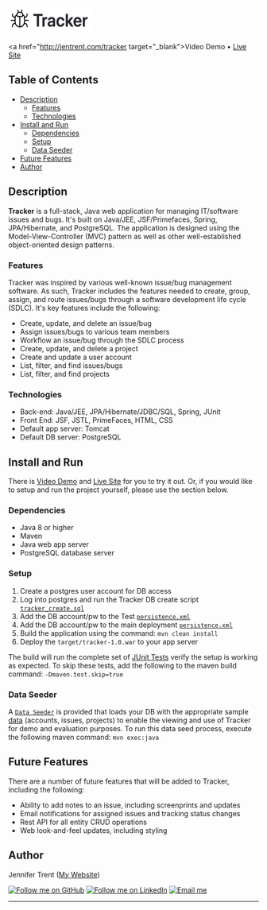 <img src="readme.jpg" width="165" height="55">
	 
<a href="http://jentrent.com/tracker target="_blank">Video Demo</a> •
<a href="http://jentrent.com/tracker" target="_blank">Live Site</a> 

## Table of Contents
- [Description](#description)
	- [Features](#features)
	- [Technologies](#technologies)
- [Install and Run](#install-and-run)
	- [Dependencies](#dependencies)
	- [Setup](#setup)
	- [Data Seeder](#data-seeder)
- [Future Features](#future-features)
- [Author](#author)

## Description
**Tracker** is a full-stack, Java web application for managing IT/software issues and bugs. It's built on Java/JEE, JSF/Primefaces, Spring, JPA/Hibernate, and PostgreSQL. The application is designed using the Model-View-Controller (MVC) pattern as well as other well-established object-oriented design patterns.

### Features
Tracker was inspired by various well-known issue/bug management software. As such, Tracker includes the features needed to create, group, assign, and route issues/bugs through a software development life cycle (SDLC).  It's key features include the following:
- Create, update, and delete an issue/bug
- Assign issues/bugs to various team members
- Workflow an issue/bug through the SDLC process
- Create, update, and delete a project
- Create and update a user account
- List, filter, and find issues/bugs
- List, filter, and find projects

### Technologies
- Back-end: Java/JEE, JPA/Hibernate/JDBC/SQL, Spring, JUnit
- Front End: JSF, JSTL, PrimeFaces, HTML, CSS
- Default app server: Tomcat
- Default DB server: PostgreSQL

## Install and Run
There is <a href="#key-features">Video Demo</a> and <a href="http://jentrent.com/tracker" target="_blank">Live Site</a> for you to try it out. Or, if you would like to setup and run the project yourself, please use the section below.

### Dependencies

- Java 8 or higher
- Maven
- Java web app server
- PostgreSQL database server

### Setup
1. Create a postgres user account for DB access 
2. Log into postgres and run the Tracker DB create script [`tracker_create.sql`](src/main/resources/sql/tracker_create.sql)
3. Add the DB account/pw to the Test [`persistence.xml`](src/test/resources/META-INF/persistence.xml)
4. Add the DB account/pw to the main deployment [`persistence.xml`](src/main/resources/META-INF/persistence.xml)
5. Build the application using the command: `mvn clean install`
6. Deploy the `target/tracker-1.0.war` to your app server

The build will run the complete set of [JUnit Tests](src/test/java/com/jentrent/tracker/service/test/) verify the setup is working as expected. To skip these tests, add the following to the maven build command:  `-Dmaven.test.skip=true`

### Data Seeder
A [`Data Seeder`](src/test/java/com/jentrent/tracker/seed/DataSeeder.java) is provided that loads your DB with the appropriate sample [data](src/test/resources/data) (accounts, issues, projects) to enable the viewing and use of Tracker for demo and evaluation purposes. To run this data seed process, execute the following maven command: `mvn exec:java`

## Future Features
There are a number of future features that will be added to Tracker, including the following:
- Ability to add notes to an issue, including screenprints and updates
- Email notifications for assigned issues and tracking status changes
- Rest API for all entity CRUD operations
- Web look-and-feel updates, including styling

## Author

Jennifer Trent (<a href="http://jentrent.com" target="_blank">My Website</a>)

[![Follow me on GitHub](https://img.shields.io/badge/GitHub-100000?style=for-the-badge&logo=github&logoColor=white)](https://github.com/jentrent) 
[![Follow me on LinkedIn](https://img.shields.io/badge/LinkedIn-0077B5?style=for-the-badge&logo=linkedin&logoColor=white)](https://www.linkedin.com/in/jenniferltrent/)
[![Email me](https://img.shields.io/badge/Gmail-D14836?style=for-the-badge&logo=gmail&logoColor=white)](mailto:Jltrent12@gmail.com)

</div>





---
